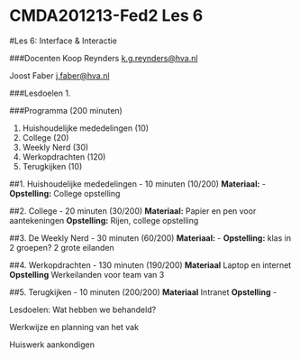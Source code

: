 CMDA201213-Fed2 Les 6
=====================

#Les 6: Interface & Interactie


###Docenten
Koop Reynders k.g.reynders@hva.nl 

Joost Faber j.faber@hva.nl

###Lesdoelen
1. 


###Programma (200 minuten)

1. Huishoudelijke mededelingen (10) 
2. College (20)
3. Weekly Nerd (30) 
4. Werkopdrachten (120)
5. Terugkijken (10) 


##1. Huishoudelijke mededelingen - 10 minuten (10/200)
**Materiaal:** - 
**Opstelling:** College opstelling


##2. College - 20 minuten (30/200)
**Materiaal:** Papier en pen voor aantekeningen
**Opstelling:** Rijen, college opstelling


##3. De Weekly Nerd - 30 minuten (60/200)
**Materiaal:** -
**Opstelling:** klas in 2 groepen? 2 grote eilanden


##4. Werkopdrachten - 130 minuten (190/200)
**Materiaal** Laptop en internet
**Opstelling** Werkeilanden voor team van 3


##5. Terugkijken - 10 minuten (200/200)
**Materiaal** Intranet
**Opstelling** - 

Lesdoelen: Wat hebben we behandeld? 

Werkwijze en planning van het vak

Huiswerk aankondigen



